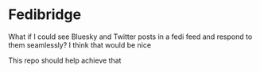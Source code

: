 # Fedibridge
What if I could see Bluesky and Twitter posts in a fedi feed and respond to them seamlessly?
I think that would be nice

This repo should help achieve that

